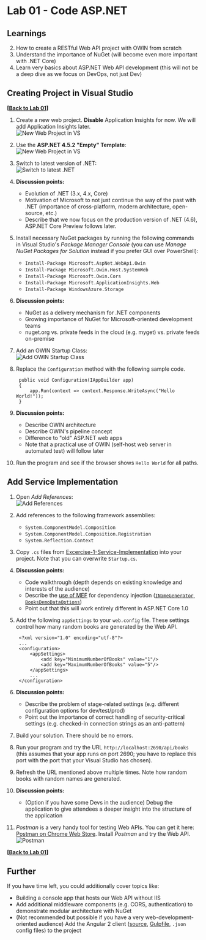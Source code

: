 # Lab 01 - Code ASP.NET


## Learnings


2. How to create a RESTful Web API project with OWIN from scratch
3. Understand the importance of NuGet (will become even more important with .NET Core)
4. Learn very basics about ASP.NET Web API development (this will not be a deep dive as we focus on DevOps, not just Dev) 


## Creating Project in Visual Studio

**[[Back to Lab 01](/Exercises/lab-01.md)]**

1. Create a new web project. **Disable** Application Insights for now. We will add Application Insights later. <br/>![New Web Project in VS](../../img/practicaldevops-create-empty-web-project.png)

1. Use the **ASP.NET 4.5.2 "Empty" Template**:<br/>
   ![New Web Project in VS](../../img/visual-studio-new-web-project-02.png)

1. Switch to latest version of .NET:<br/>
   ![Switch to latest .NET](../../img/switch-to-dotnet-4_6.png)

1. **Discussion points:**
   * Evolution of .NET (3.x, 4.x, Core)
   * Motivation of Microsoft to not just continue the way of the past with .NET (importance of cross-platform, modern architecture, open-source, etc.)
   * Describe that we now focus on the production version of .NET (4.6), ASP.NET Core Preview follows later.
   
1. Install necessary NuGet packages by running the following commands in Visual Studio's *Package Manager Console* (you can use *Manage NuGet Packages for Solution* instead if you prefer GUI over PowerShell):
   * `Install-Package Microsoft.AspNet.WebApi.Owin`
   * `Install-Package Microsoft.Owin.Host.SystemWeb`
   * `Install-Package Microsoft.Owin.Cors`
   * `Install-Package Microsoft.ApplicationInsights.Web`
   * `Install-Package WindowsAzure.Storage`

1. **Discussion points:**
   * NuGet as a delivery mechanism for .NET components
   * Growing importance of NuGet for Microsoft-oriented development teams
   * nuget.org vs. private feeds in the cloud (e.g. myget) vs. private feeds on-premise

1. Add an OWIN Startup Class:<br/>
   ![Add OWIN Startup Class](../../img/create-startup-class.png)

1. Replace the `Configuration` method with the following sample code.
   ```
    public void Configuration(IAppBuilder app)
    {
        app.Run(context => context.Response.WriteAsync("Hello World!"));
    }
   ```

1. **Discussion points:**
   * Describe OWIN architecture
   * Describe OWIN's pipeline concept
   * Difference to "old" ASP.NET web apps
   * Note that a practical use of OWIN (self-host web server in automated test) will follow later

1. Run the program and see if the browser shows `Hello World` for all paths.


## Add Service Implementation

1. Open *Add References*:<br/>
   ![Add References](../../img/add-references.png)

1. Add references to the following framework assemblies:
   * `System.ComponentModel.Composition`
   * `System.ComponentModel.Composition.Registration`
   * `System.Reflection.Context`

1. Copy `.cs` files from [Excercise-1-Service-Implementation](/Samples/aspnet/Assets/Exercise-1-Service-Implementation) into your project. Note that you can overwrite `Startup.cs`.

1. **Discussion points:**
   * Code walkthrough (depth depends on existing knowledge and interests of the audience)
   * Describe the [use of MEF](src/Books/Startup.cs#L42-L62) for dependency injection ([`INameGenerator`](src/Books/Services/INameGenerator.cs), [`BooksDemoDataOptions`](src/Books/Controllers/BooksDemoDataOptions.cs))
   * Point out that this will work entirely different in ASP.NET Core 1.0

1. Add the following `appSettings` to your `web.config` file. These settings control how many random books are generated by the Web API.
   ```
    <?xml version="1.0" encoding="utf-8"?>
    ...
    <configuration>
        <appSettings>
            <add key="MinimumNumberOfBooks" value="1"/>
            <add key="MaximumNumberOfBooks" value="5"/>
        </appSettings>
        ...
    </configuration>
   ```

1. **Discussion points:**
   * Describe the problem of stage-related settings (e.g. different configuration options for dev/test/prod)
   * Point out the importance of correct handling of security-critical settings (e.g. checked-in connection strings as an anti-pattern)

1. Build your solution. There should be no errors.

1. Run your program and try the URL `http://localhost:2690/api/books` (this assumes that your app runs on port 2690; you have to replace this port with the port that your Visual Studio has chosen).

1. Refresh the URL mentioned above multiple times. Note how random books with random names are generated.

1. **Discussion points:**
   * (Option if you have some Devs in the audience) Debug the application to give attendees a deeper insight into the structure of the application

1. *Postman* is a very handy tool for testing Web APIs. You can get it here: [Postman on Chrome Web Store](https://chrome.google.com/webstore/detail/postman/fhbjgbiflinjbdggehcddcbncdddomop). Install *Postman* and try the Web API.<br/>
   ![Postman](../../img/postman.png)
   
**[[Back to Lab 01](/Exercises/lab-01.md)]**

## Further   

If you have time left, you could additionally cover topics like:

* Building a console app that hosts our Web API without IIS
* Add additional middleware components (e.g. CORS, authentication) to demonstrate modular architecture with NuGet
* (Not recommended but possible if you have a very web-development-oriented audience) Add the Angular 2 client ([source](../Sample/AspNetCore1/src), [Gulpfile](../Sample/AspNetCore1/Gulpfile.js), `.json` config files) to the project
